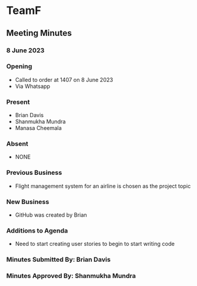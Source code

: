 # TeamF
## Meeting Minutes
### 8 June 2023
### Opening
- Called to order at 1407 on 8 June 2023
- Via Whatsapp
### Present
- Brian Davis
- Shanmukha Mundra
- Manasa Cheemala
### Absent
- NONE
### Previous Business
- Flight management system for an airline is chosen as the project topic
### New Business
- GitHub was created by Brian
### Additions to Agenda
- Need to start creating user stories to begin to start writing code
### Minutes Submitted By: Brian Davis
### Minutes Approved By: Shanmukha Mundra
